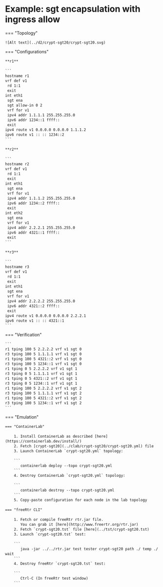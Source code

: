 # Example: sgt encapsulation with ingress allow

=== "Topology"

    ![Alt text](../d2/crypt-sgt20/crypt-sgt20.svg)

=== "Configurations"

    **r1**

    ```
    hostname r1
    vrf def v1
     rd 1:1
     exit
    int eth1
     sgt ena
     sgt allow-in 0 2
     vrf for v1
     ipv4 addr 1.1.1.1 255.255.255.0
     ipv6 addr 1234::1 ffff::
     exit
    ipv4 route v1 0.0.0.0 0.0.0.0 1.1.1.2
    ipv6 route v1 :: :: 1234::2
    ```

    **r2**

    ```
    hostname r2
    vrf def v1
     rd 1:1
     exit
    int eth1
     sgt ena
     vrf for v1
     ipv4 addr 1.1.1.2 255.255.255.0
     ipv6 addr 1234::2 ffff::
     exit
    int eth2
     sgt ena
     vrf for v1
     ipv4 addr 2.2.2.1 255.255.255.0
     ipv6 addr 4321::1 ffff::
     exit
    ```

    **r3**

    ```
    hostname r3
    vrf def v1
     rd 1:1
     exit
    int eth1
     sgt ena
     vrf for v1
     ipv4 addr 2.2.2.2 255.255.255.0
     ipv6 addr 4321::2 ffff::
     exit
    ipv4 route v1 0.0.0.0 0.0.0.0 2.2.2.1
    ipv6 route v1 :: :: 4321::1
    ```

=== "Verification"

    ```
    r1 tping 100 5 2.2.2.2 vrf v1 sgt 0
    r3 tping 100 5 1.1.1.1 vrf v1 sgt 0
    r1 tping 100 5 4321::2 vrf v1 sgt 0
    r3 tping 100 5 1234::1 vrf v1 sgt 0
    r1 tping 0 5 2.2.2.2 vrf v1 sgt 1
    r3 tping 0 5 1.1.1.1 vrf v1 sgt 1
    r1 tping 0 5 4321::2 vrf v1 sgt 1
    r3 tping 0 5 1234::1 vrf v1 sgt 1
    r1 tping 100 5 2.2.2.2 vrf v1 sgt 2
    r3 tping 100 5 1.1.1.1 vrf v1 sgt 2
    r1 tping 100 5 4321::2 vrf v1 sgt 2
    r3 tping 100 5 1234::1 vrf v1 sgt 2
    ```

=== "Emulation"

    === "ContainerLab"

        1. Install ContainerLab as described [here](https://containerlab.dev/install/)  
        2. Fetch [crypt-sgt20](../clab/crypt-sgt20/crypt-sgt20.yml) file  
        3. Launch ContainerLab `crypt-sgt20.yml` topology:  

        ```
           containerlab deploy --topo crypt-sgt20.yml  
        ```
        4. Destroy ContainerLab `crypt-sgt20.yml` topology:  

        ```
           containerlab destroy --topo crypt-sgt20.yml  
        ```
        5. Copy-paste configuration for each node in the lab topology

    === "freeRtr CLI"

        1. Fetch or compile freeRtr rtr.jar file.  
           You can grab it [here](http://www.freertr.org/rtr.jar)  
        2. Fetch `crypt-sgt20.tst` file [here](../tst/crypt-sgt20.tst)  
        3. Launch `crypt-sgt20.tst` test:  

        ```
           java -jar ../../rtr.jar test tester crypt-sgt20 path ./ temp ./ wait
        ```
        4. Destroy freeRtr `crypt-sgt20.tst` test:  

        ```
           Ctrl-C (In freeRtr test window)
        ```

